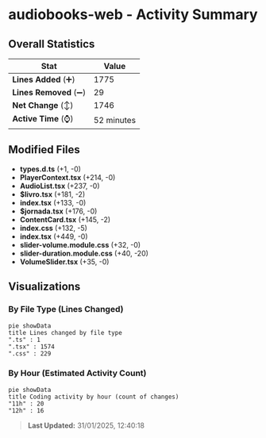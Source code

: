 # audiobooks-web - Activity Summary 

## Overall Statistics

| Stat                   | Value                                                             |
| ---------------------- | ----------------------------------------------------------------- |
| **Lines Added** (➕)   | 1775                                          |
| **Lines Removed** (➖) | 29                                        |
| **Net Change** (↕)    | 1746                |
| **Active Time** (⌚)   | 52 minutes |


## Modified Files
- **types.d.ts** (+1, -0)
- **PlayerContext.tsx** (+214, -0)
- **AudioList.tsx** (+237, -0)
- **$livro.tsx** (+181, -2)
- **index.tsx** (+133, -0)
- **$jornada.tsx** (+176, -0)
- **ContentCard.tsx** (+145, -2)
- **index.css** (+132, -5)
- **index.tsx** (+449, -0)
- **slider-volume.module.css** (+32, -0)
- **slider-duration.module.css** (+40, -20)
- **VolumeSlider.tsx** (+35, -0)

## Visualizations

### By File Type (Lines Changed)

```mermaid
pie showData
title Lines changed by file type
".ts" : 1
".tsx" : 1574
".css" : 229
```

### By Hour (Estimated Activity Count)

```mermaid
pie showData
title Coding activity by hour (count of changes)
"11h" : 20
"12h" : 16
```


> **Last Updated:** 31/01/2025, 12:40:18